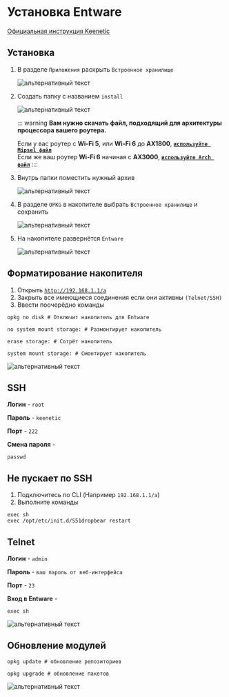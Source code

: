 # Установка Entware

[Официальная инструкция Keenetic](https://help.keenetic.com/hc/ru/articles/360021888880-%D0%A3%D1%81%D1%82%D0%B0%D0%BD%D0%BE%D0%B2%D0%BA%D0%B0-OPKG-Entware-%D0%BD%D0%B0-%D0%B2%D1%81%D1%82%D1%80%D0%BE%D0%B5%D0%BD%D0%BD%D1%83%D1%8E-%D0%BF%D0%B0%D0%BC%D1%8F%D1%82%D1%8C-%D1%80%D0%BE%D1%83%D1%82%D0%B5%D1%80%D0%B0)

## Установка

1. В разделе `Приложения` раскрыть `Встроенное хранилище`

   ![альтернативный текст](/assets/images/wiki/helpful/entware/1.png)

2. Создать папку с названием `install`

   ![альтернативный текст](/assets/images/wiki/helpful/entware/2.png)

   ::: warning **Вам нужно скачать файл, подходящий для архитектуры процессора вашего роутера.**<br>

   Если у вас роутер с **Wi-Fi 5**, или **Wi-Fi 6** до **AX1800**, [**`используйте Mipsel файл`**](/assets/files/Mipsel_Offline_2024.tar.gz)<br>
   Если же ваш роутер **Wi-Fi 6** начиная с **AX3000**, [**`используйте Arch файл`**](/assets/files/Arch_Offline_2024v2.tar.gz)
   :::

3. Внутрь папки поместить нужный архив

   ![альтернативный текст](/assets/images/wiki/helpful/entware/3.png)

4. В разделе `OPKG` в накопителе выбрать `Встроенное хранилище` и сохранить

   ![альтернативный текст](/assets/images/wiki/helpful/entware/4.png)

5. На накопителе развернётся `Entware`

   ![альтернативный текст](/assets/images/wiki/helpful/entware/5.png)

## Форматирование накопителя

1. Открыть [`http://192.168.1.1/a`](http://192.168.1.1/a)
2. Закрыть все имеющиеся соединения если они активны `(Telnet/SSH)`
3. Ввести поочерёдно команды

```shell
opkg no disk # Отключит накопитель для Entware
```

```shell
no system mount storage: # Размонтирует накопитель
```

```shell
erase storage: # Сотрёт накопитель
```

```shell
system mount storage: # Смонтирует накопитель
```

![альтернативный текст](/assets/images/wiki/helpful/entware/6.png)

## SSH

**Логин** - `root`

**Пароль** - `keenetic`

**Порт** - `222`

**Смена пароля** -

```shell
passwd
```

## Не пускает по SSH

1. Подключитесь по CLI (Например `192.168.1.1/a`)
2. Выполните команды

````shell
exec sh
exec /opt/etc/init.d/S51dropbear restart
````

## Telnet

**Логин** - `admin`

**Пароль** - `ваш пароль от веб-интерфейса`

**Порт** - `23`

**Вход в Entware** -

```shell
exec sh
```

![альтернативный текст](/assets/images/wiki/helpful/entware/7.png)

## Обновление модулей

```shell
opkg update # обновление репозиториев
```

```shell
opkg upgrade # обновление пакетов
```

![альтернативный текст](/assets/images/wiki/helpful/entware/8.png)